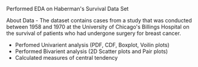Performed EDA on Haberman's Survival Data Set

About Data - The dataset contains cases from a study that was conducted between 1958 and 1970 at the University of Chicago's Billings Hospital on the survival of patients who had undergone surgery for breast cancer.

- Perfomed Univarient analysis (PDF, CDF, Boxplot, Voilin plots)
- Performed Bivarient analysis (2D Scatter plots and Pair plots)
- Calculated measures of central tendency
